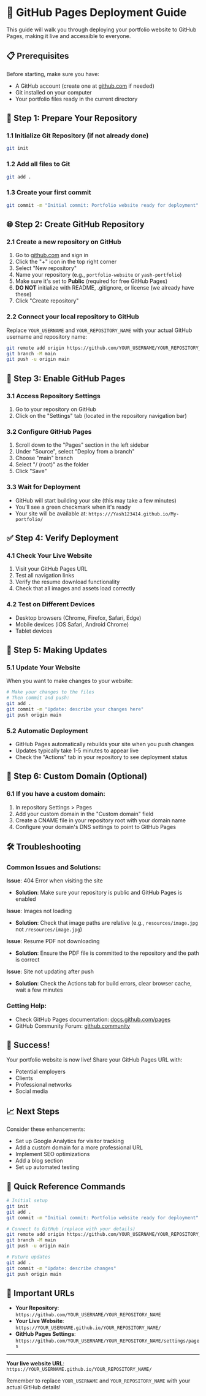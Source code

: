 # 🚀 GitHub Pages Deployment Guide

This guide will walk you through deploying your portfolio website to GitHub Pages, making it live and accessible to everyone.

## 📋 Prerequisites

Before starting, make sure you have:
- A GitHub account (create one at [github.com](https://github.com) if needed)
- Git installed on your computer
- Your portfolio files ready in the current directory

## 🔧 Step 1: Prepare Your Repository

### 1.1 Initialize Git Repository (if not already done)
```bash
git init
```

### 1.2 Add all files to Git
```bash
git add .
```

### 1.3 Create your first commit
```bash
git commit -m "Initial commit: Portfolio website ready for deployment"
```

## 🌐 Step 2: Create GitHub Repository

### 2.1 Create a new repository on GitHub
1. Go to [github.com](https://github.com) and sign in
2. Click the "+" icon in the top right corner
3. Select "New repository"
4. Name your repository (e.g., `portfolio-website` or `yash-portfolio`)
5. Make sure it's set to **Public** (required for free GitHub Pages)
6. **DO NOT** initialize with README, .gitignore, or license (we already have these)
7. Click "Create repository"

### 2.2 Connect your local repository to GitHub
Replace `YOUR_USERNAME` and `YOUR_REPOSITORY_NAME` with your actual GitHub username and repository name:

```bash
git remote add origin https://github.com/YOUR_USERNAME/YOUR_REPOSITORY_NAME.git
git branch -M main
git push -u origin main
```

## 🚀 Step 3: Enable GitHub Pages

### 3.1 Access Repository Settings
1. Go to your repository on GitHub
2. Click on the "Settings" tab (located in the repository navigation bar)

### 3.2 Configure GitHub Pages
1. Scroll down to the "Pages" section in the left sidebar
2. Under "Source", select "Deploy from a branch"
3. Choose "main" branch
4. Select "/ (root)" as the folder
5. Click "Save"

### 3.3 Wait for Deployment
- GitHub will start building your site (this may take a few minutes)
- You'll see a green checkmark when it's ready
- Your site will be available at: `https:///Yash123414.github.io/My-portfolio/`

## ✅ Step 4: Verify Deployment

### 4.1 Check Your Live Website
1. Visit your GitHub Pages URL
2. Test all navigation links
3. Verify the resume download functionality
4. Check that all images and assets load correctly

### 4.2 Test on Different Devices
- Desktop browsers (Chrome, Firefox, Safari, Edge)
- Mobile devices (iOS Safari, Android Chrome)
- Tablet devices

## 🔄 Step 5: Making Updates

### 5.1 Update Your Website
When you want to make changes to your website:

```bash
# Make your changes to the files
# Then commit and push:
git add .
git commit -m "Update: describe your changes here"
git push origin main
```

### 5.2 Automatic Deployment
- GitHub Pages automatically rebuilds your site when you push changes
- Updates typically take 1-5 minutes to appear live
- Check the "Actions" tab in your repository to see deployment status

## 🎯 Step 6: Custom Domain (Optional)

### 6.1 If you have a custom domain:
1. In repository Settings > Pages
2. Add your custom domain in the "Custom domain" field
3. Create a CNAME file in your repository root with your domain name
4. Configure your domain's DNS settings to point to GitHub Pages

## 🛠️ Troubleshooting

### Common Issues and Solutions:

**Issue**: 404 Error when visiting the site
- **Solution**: Make sure your repository is public and GitHub Pages is enabled

**Issue**: Images not loading
- **Solution**: Check that image paths are relative (e.g., `resources/image.jpg` not `/resources/image.jpg`)

**Issue**: Resume PDF not downloading
- **Solution**: Ensure the PDF file is committed to the repository and the path is correct

**Issue**: Site not updating after push
- **Solution**: Check the Actions tab for build errors, clear browser cache, wait a few minutes

### Getting Help:
- Check GitHub Pages documentation: [docs.github.com/pages](https://docs.github.com/pages)
- GitHub Community Forum: [github.community](https://github.community)

## 🎉 Success!

Your portfolio website is now live! Share your GitHub Pages URL with:
- Potential employers
- Clients
- Professional networks
- Social media

## 📈 Next Steps

Consider these enhancements:
- Set up Google Analytics for visitor tracking
- Add a custom domain for a more professional URL
- Implement SEO optimizations
- Add a blog section
- Set up automated testing

## 📝 Quick Reference Commands

```bash
# Initial setup
git init
git add .
git commit -m "Initial commit: Portfolio website ready for deployment"

# Connect to GitHub (replace with your details)
git remote add origin https://github.com/YOUR_USERNAME/YOUR_REPOSITORY_NAME.git
git branch -M main
git push -u origin main

# Future updates
git add .
git commit -m "Update: describe changes"
git push origin main
```

## 🔗 Important URLs

- **Your Repository**: `https://github.com/YOUR_USERNAME/YOUR_REPOSITORY_NAME`
- **Your Live Website**: `https://YOUR_USERNAME.github.io/YOUR_REPOSITORY_NAME/`
- **GitHub Pages Settings**: `https://github.com/YOUR_USERNAME/YOUR_REPOSITORY_NAME/settings/pages`

---

**Your live website URL**: `https://YOUR_USERNAME.github.io/YOUR_REPOSITORY_NAME/`

Remember to replace `YOUR_USERNAME` and `YOUR_REPOSITORY_NAME` with your actual GitHub details!
